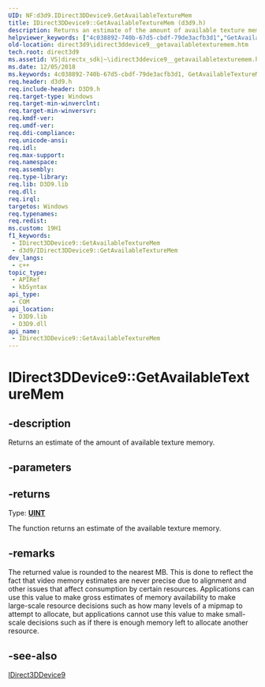 ```yaml
---
UID: NF:d3d9.IDirect3DDevice9.GetAvailableTextureMem
title: IDirect3DDevice9::GetAvailableTextureMem (d3d9.h)
description: Returns an estimate of the amount of available texture memory.
helpviewer_keywords: ["4c038892-740b-67d5-cbdf-79de3acfb3d1","GetAvailableTextureMem","GetAvailableTextureMem method [Direct3D 9]","GetAvailableTextureMem method [Direct3D 9]","IDirect3DDevice9 interface","IDirect3DDevice9 interface [Direct3D 9]","GetAvailableTextureMem method","IDirect3DDevice9.GetAvailableTextureMem","IDirect3DDevice9::GetAvailableTextureMem","d3d9helper/IDirect3DDevice9::GetAvailableTextureMem","direct3d9.idirect3ddevice9__getavailabletexturemem"]
old-location: direct3d9\idirect3ddevice9__getavailabletexturemem.htm
tech.root: direct3d9
ms.assetid: VS|directx_sdk|~\idirect3ddevice9__getavailabletexturemem.htm
ms.date: 12/05/2018
ms.keywords: 4c038892-740b-67d5-cbdf-79de3acfb3d1, GetAvailableTextureMem, GetAvailableTextureMem method [Direct3D 9], GetAvailableTextureMem method [Direct3D 9],IDirect3DDevice9 interface, IDirect3DDevice9 interface [Direct3D 9],GetAvailableTextureMem method, IDirect3DDevice9.GetAvailableTextureMem, IDirect3DDevice9::GetAvailableTextureMem, d3d9helper/IDirect3DDevice9::GetAvailableTextureMem, direct3d9.idirect3ddevice9__getavailabletexturemem
req.header: d3d9.h
req.include-header: D3D9.h
req.target-type: Windows
req.target-min-winverclnt: 
req.target-min-winversvr: 
req.kmdf-ver: 
req.umdf-ver: 
req.ddi-compliance: 
req.unicode-ansi: 
req.idl: 
req.max-support: 
req.namespace: 
req.assembly: 
req.type-library: 
req.lib: D3D9.lib
req.dll: 
req.irql: 
targetos: Windows
req.typenames: 
req.redist: 
ms.custom: 19H1
f1_keywords:
 - IDirect3DDevice9::GetAvailableTextureMem
 - d3d9/IDirect3DDevice9::GetAvailableTextureMem
dev_langs:
 - c++
topic_type:
 - APIRef
 - kbSyntax
api_type:
 - COM
api_location:
 - D3D9.lib
 - D3D9.dll
api_name:
 - IDirect3DDevice9::GetAvailableTextureMem
---
```


# IDirect3DDevice9::GetAvailableTextureMem


## -description

Returns an estimate of the amount of available texture memory.

## -parameters

## -returns

Type: <b><a href="/windows/desktop/WinProg/windows-data-types">UINT</a></b>

The function returns an estimate of the available texture memory.

## -remarks

The returned value is rounded to the nearest MB. This is done to reflect the fact that video memory estimates are never precise due to alignment and other issues that affect consumption by certain resources. Applications can use this value to make gross estimates of memory availability to make large-scale resource decisions such as how many levels of a mipmap to attempt to allocate, but applications cannot use this value to make small-scale decisions such as if there is enough memory left to allocate another resource.

## -see-also

<a href="/windows/desktop/api/d3d9helper/nn-d3d9helper-idirect3ddevice9">IDirect3DDevice9</a>

